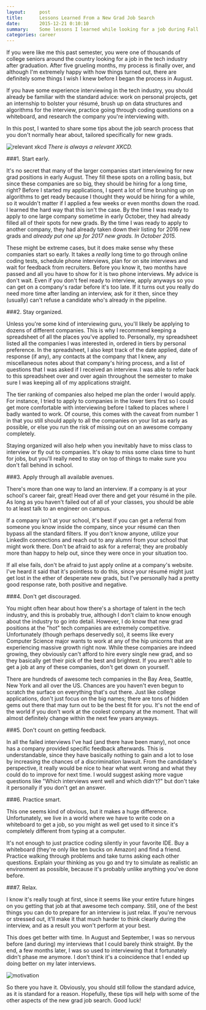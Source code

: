 ```yaml
---
layout:     post
title:      Lessons Learned From a New Grad Job Search
date:       2015-12-21 0:10:10
summary:    Some lessons I learned while looking for a job during Fall 2015.
categories: career
---
```


If you were like me this past semester, you were one of thousands of college seniors around the country looking for a job in the tech industry after graduation. After five grueling months, my process is finally over, and although I'm extremely happy with how things turned out, there are definitely some things I wish I knew before I began the process in August. 

If you have some experience interviewing in the tech industry, you should already be familiar with the standard advice: work on personal projects, get an internship to bolster your résumé, brush up on data structures and algorithms for the interview, practice going through coding questions on a whiteboard, and research the company you're interviewing with. 

In this post, I wanted to share some tips about the job search process that you don't normally hear about, tailored specifically for new grads.

![relevant xkcd](http://imgs.xkcd.com/comics/job_interview.png)
*There is always a relevant XKCD.*

###1. Start early.

It's no secret that many of the larger companies start interviewing for new grad positions in early August. They fill these spots on a rolling basis, but since these companies are so big, they should be hiring for a long time, right? Before I started my applications, I spent a lot of time brushing up on algorithms to get ready because I thought they would be hiring for a while, so it wouldn't matter if I applied a few weeks or even months down the road. I learned the hard way that this isn't the case. By the time I was ready to apply to one large company sometime in early October, they had already filled all of their spots for new grads. By the time I was ready to apply to another company, they had already taken down their listing for 2016 new grads and _already put one up for 2017 new grads. In October 2015._

These might be extreme cases, but it does make sense why these companies start so early. It takes a _really_ long time to go through online coding tests, schedule phone interviews, plan for on site interviews and wait for feedback from recruiters. Before you know it, two months have passed and all you have to show for it is two phone interviews. My advice is don't wait. Even if you don't feel ready to interview, apply anyways so you can get on a company's radar before it's too late. If it turns out you really do need more time after landing an interview, ask for it then, since they (usually) can't refuse a candidate who's already in the pipeline.

###2. Stay organized.

Unless you're some kind of interviewing guru, you'll likely be applying to dozens of different companies. This is why I recommend keeping a spreadsheet of all the places you've applied to. Personally, my spreadsheet listed all the companies I was interested in, ordered in tiers by personal preference. In the spreadsheet, I also kept track of the date applied, date of response (if any), any contacts at the company that I knew, any miscellaneous notes about that company's hiring process, and a list of questions that I was asked if I received an interview. I was able to refer back to this spreadsheet over and over again throughout the semester to make sure I was keeping all of my applications straight.

The tier ranking of companies also helped me plan the order I would apply. For instance, I tried to apply to companies in the lower tiers first so I could get more comfortable with interviewing before I talked to places where I badly wanted to work. Of course, this comes with the caveat from number 1 in that you still should apply to all the companies on your list as early as possible, or else you run the risk of missing out on an awesome company completely.

Staying organized will also help when you inevitably have to miss class to interview or fly out to companies. It's okay to miss some class time to hunt for jobs, but you'll really need to stay on top of things to make sure you don't fall behind in school.

###3. Apply through all available avenues.

There's more than one way to land an interview. If a company is at your school's career fair, great! Head over there and get your résumé in the pile. As long as you haven't failed out of all of your classes, you should be able to at least talk to an engineer on campus.

If a company isn't at your school, it's best if you can get a referral from someone you know inside the company, since your résumé can then bypass all the standard filters. If you don't know anyone, utilize your LinkedIn connections and reach out to any alumni from your school that might work there. Don't be afraid to ask for a referral; they are probably more than happy to help out, since they were once in your situation too.

If all else fails, don't be afraid to just apply online at a company's website. I've heard it said that it's pointless to do this, since your résumé might just get lost in the ether of desperate new grads, but I've personally had a pretty good response rate, both positive and negative.

###4. Don't get discouraged.

You might often hear about how there's a shortage of talent in the tech industry, and this is probably true, although I don't claim to know enough about the industry to go into detail. However, I do know that new grad positions at the "hot" tech companies are extremely competitive. Unfortunately (though perhaps deservedly so), it seems like every Computer Science major wants to work at any of the hip unicorns that are experiencing massive growth right now. While these companies are indeed growing, they obviously can't afford to hire every single new grad, and so they basically get their pick of the best and brightest. If you aren't able to get a job at any of these companies, don't get down on yourself.

There are hundreds of awesome tech companies in the Bay Area, Seattle, New York and all over the US. Chances are you haven't even begun to scratch the surface on everything that's out there. Just like college applications, don't just focus on the big names; there are tons of hidden gems out there that may turn out to be the best fit for you. It's not the end of the world if you don't work at the coolest company at the moment. That will almost definitely change within the next few years anyways.

###5. Don't count on getting feedback.

In all the failed interviews I've had (and there have been many), not once has a company provided specific feedback afterwards. This is understandable, since they have basically nothing to gain and a lot to lose by increasing the chances of a discrimination lawsuit. From the candidate's perspective, it really would be nice to hear what went wrong and what they could do to improve for next time. I would suggest asking more vague questions like "Which interviews went well and which didn't?" but don't take it personally if you don't get an answer.

###6. Practice smart.

This one seems kind of obvious, but it makes a huge difference. Unfortunately, we live in a world where we have to write code on a whiteboard to get a job, so you might as well get used to it since it's completely different from typing at a computer. 

It's not enough to just practice coding silently in your favorite IDE. Buy a whiteboard (they're only like ten bucks on Amazon) and find a friend. Practice walking through problems and take turns asking each other questions. Explain your thinking as you go and try to simulate as realistic an environment as possible, because it's probably unlike anything you've done before.

###7. Relax.

I know it's really tough at first, since it seems like your entire future hinges on you getting that job at that awesome tech company. Still, one of the best things you can do to prepare for an interview is just relax. If you're nervous or stressed out, it'll make it that much harder to think clearly during the interview, and as a result you won't perform at your best. 

This does get better with time. In August and September, I was so nervous before (and during) my interviews that I could barely think straight. By the end, a few months later, I was so used to interviewing that it fortunately didn't phase me anymore. I don't think it's a coincidence that I ended up doing better on my later interviews.


![motivation](https://s-media-cache-ak0.pinimg.com/736x/fa/66/91/fa6691bd7a9b90cf8e996470ce69d461.jpg)


So there you have it. Obviously, you should still follow the standard advice, as it is standard for a reason. Hopefully, these tips will help with some of the other aspects of the new grad job search. Good luck!